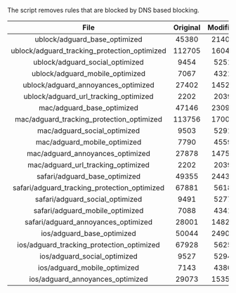 The script removes rules that are blocked by DNS based blocking.


| File | Original | Modified |
|:----:|:-----:|:-----:|
| ublock/adguard_base_optimized | 45380 | 21407 |
| ublock/adguard_tracking_protection_optimized | 112705 | 16048 |
| ublock/adguard_social_optimized | 9454 | 5251 |
| ublock/adguard_mobile_optimized | 7067 | 4321 |
| ublock/adguard_annoyances_optimized | 27402 | 14527 |
| ublock/adguard_url_tracking_optimized | 2202 | 2039 |
| mac/adguard_base_optimized | 47146 | 23094 |
| mac/adguard_tracking_protection_optimized | 113756 | 17002 |
| mac/adguard_social_optimized | 9503 | 5291 |
| mac/adguard_mobile_optimized | 7790 | 4559 |
| mac/adguard_annoyances_optimized | 27878 | 14753 |
| mac/adguard_url_tracking_optimized | 2202 | 2039 |
| safari/adguard_base_optimized | 49355 | 24439 |
| safari/adguard_tracking_protection_optimized | 67881 | 5618 |
| safari/adguard_social_optimized | 9491 | 5277 |
| safari/adguard_mobile_optimized | 7088 | 4341 |
| safari/adguard_annoyances_optimized | 28001 | 14826 |
| ios/adguard_base_optimized | 50044 | 24901 |
| ios/adguard_tracking_protection_optimized | 67928 | 5625 |
| ios/adguard_social_optimized | 9527 | 5294 |
| ios/adguard_mobile_optimized | 7143 | 4380 |
| ios/adguard_annoyances_optimized | 29073 | 15350 |